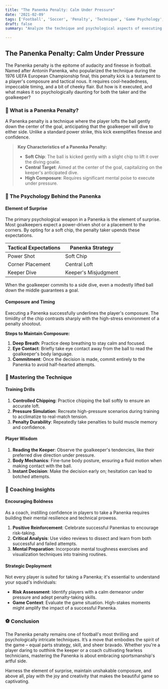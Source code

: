 ```yaml
---
title: "The Panenka Penalty: Calm Under Pressure"
date: '2021-02-09'
tags: ['Football', 'Soccer', 'Penalty', 'Technique', 'Game Psychology', 'Coaching', 'Player Skills', 'Composure', 'Strategy']
draft: false
summary: "Analyze the technique and psychological aspects of executing a Panenka penalty, focusing on the element of surprise and composure."

---
```


## The Panenka Penalty: Calm Under Pressure

The Panenka penalty is the epitome of audacity and finesse in football. Named after Antonín Panenka, who popularized the technique during the 1976 UEFA European Championship final, this penalty kick is a testament to a player's composure and tactical nous. It requires cool-headedness, impeccable timing, and a bit of cheeky flair. But how is it executed, and what makes it so psychologically daunting for both the taker and the goalkeeper?

### 🌟 What is a Panenka Penalty?

A Panenka penalty is a technique where the player lofts the ball gently down the center of the goal, anticipating that the goalkeeper will dive to either side. Unlike a standard power strike, this kick exemplifies finesse and confidence.

> **Key Characteristics of a Panenka Penalty:**
>
> - **Soft Chip**: The ball is kicked gently with a slight chip to lift it over the diving goalie.
> - **Central Target**: Aimed at the center of the goal, capitalizing on the keeper's anticipated dive.
> - **High Composure**: Requires significant mental poise to execute under pressure.

### 🧠 The Psychology Behind the Panenka

#### **Element of Surprise**

The primary psychological weapon in a Panenka is the element of surprise. Most goalkeepers expect a power-driven shot or a placement to the corners. By opting for a soft chip, the penalty taker upends these expectations. 

| Tactical Expectations | Panenka Strategy |
|-----------------------|------------------|
| Power Shot | Soft Chip |
| Corner Placement | Central Loft |
| Keeper Dive | Keeper's Misjudgment |

When the goalkeeper commits to a side dive, even a modestly lifted ball down the middle guarantees a goal.

#### **Composure and Timing**

Executing a Panenka successfully underlines the player's composure. The timidity of the chip contrasts sharply with the high-stress environment of a penalty shootout.

**Steps to Maintain Composure:**

1. **Deep Breath**: Practice deep breathing to stay calm and focused.
2. **Eye Contact**: Briefly take eye contact away from the ball to read the goalkeeper's body language.
3. **Commitment**: Once the decision is made, commit entirely to the Panenka to avoid half-hearted attempts.

### 🏅 Mastering the Technique

#### **Training Drills**

1. **Controlled Chipping**: Practice chipping the ball softly to ensure an accurate loft.
2. **Pressure Simulation**: Recreate high-pressure scenarios during training to acclimatize to real-match tension.
3. **Penalty Durability**: Repeatedly take penalties to build muscle memory and confidence.

#### **Player Wisdom**

1. **Reading the Keeper**: Observe the goalkeeper's tendencies, like their preferred dive direction under pressure.
2. **Body Mechanics**: Fine-tune body posture, ensuring a fluid motion when making contact with the ball.
3. **Instant Decision**: Make the decision early on; hesitation can lead to botched attempts.

### 🧩 Coaching Insights

#### **Encouraging Boldness**

As a coach, instilling confidence in players to take a Panenka requires building their mental resilience and technical prowess. 

1. **Positive Reinforcement**: Celebrate successful Panenkas to encourage risk-taking.
2. **Critical Analysis**: Use video reviews to dissect and learn from both successful and failed attempts.
3. **Mental Preparation**: Incorporate mental toughness exercises and visualization techniques into training routines.

#### **Strategic Deployment**

Not every player is suited for taking a Panenka; it's essential to understand your squad's individuals:

- **Risk Assessment**: Identify players with a calm demeanor under pressure and adept penalty-taking skills.
- **Game Context**: Evaluate the game situation. High-stakes moments might amplify the impact of a successful Panenka.

### ⚽ Conclusion

The Panenka penalty remains one of football's most thrilling and psychologically intricate techniques. It’s a move that embodies the spirit of the game – equal parts strategy, skill, and sheer bravado. Whether you're a player daring to outthink the keeper or a coach cultivating fearless technicians, mastering the Panenka is about embracing sportsmanship's artful side.

Harness the element of surprise, maintain unshakable composure, and above all, play with the joy and creativity that makes the beautiful game so captivating.